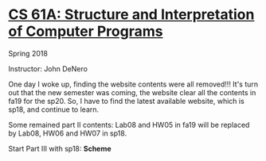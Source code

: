 # [CS 61A: Structure and Interpretation of Computer Programs](https://inst.eecs.berkeley.edu/~cs61a/sp18/)

Spring 2018

Instructor: John DeNero

One day I woke up, finding the website contents were all removed!!! It's turn out that the new semester was coming, the website clear all the contents in fa19 for the sp20. So, I have to find the latest available website, which is sp18, and continue to learn.

Some remained part II contents: Lab08 and HW05 in fa19 will be replaced by Lab08, HW06 and HW07 in sp18.

Start Part III with sp18: **Scheme**

